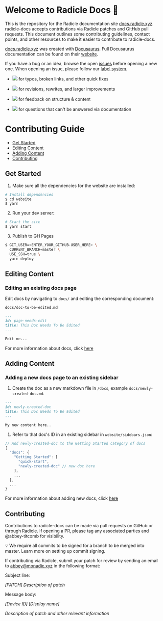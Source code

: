 # Welcome to Radicle Docs 👋

This is the repository for the Radicle documentation site [docs.radicle.xyz](https://docs.radicle.xyz/docs/what-is-radicle.html). radicle-docs accepts contributions via Radicle patches and GitHub pull requests. This document outlines some contributing guidelines, contact points, and other resources to make it easier to contribute to radicle-docs.

[docs.radicle.xyz](https://docs.radicle.xyz/docs/what-is-radicle.html) was created with [Docusaurus](https://docusaurus.io/). Full Docusaurus documentation can be found on their [website](https://docusaurus.io/).

If you have a bug or an idea, browse the open [issues](https://github.com/radicle-dev/radicle-docs/issues) before opening a new one. When opening an issue, please follow our [label system](https://github.com/radicle-dev/radicle-docs/labels).

* ![](https://img.shields.io/badge/-fixup-critical) for typos, broken links, and other quick fixes

* ![](https://img.shields.io/badge/-improvement-blueviolet) for revisions, rewrites, and larger improvements

* ![](https://img.shields.io/badge/-feedback-orange) for feedback on structure & content

* ![](https://img.shields.io/badge/-question-success) for questions that can't be answered via documentation

# Contributing Guide
  
- [Get Started](#get-started)
- [Editing Content](#editing-content)
- [Adding Content](#adding-content)
- [Contributing](#contributing)

## Get Started

1. Make sure all the dependencies for the website are installed:

```sh
# Install dependencies
$ cd website
$ yarn
```

2. Run your dev server:

```sh
# Start the site
$ yarn start
```

3. Publish to GH Pages

```sh
$ GIT_USER=<ENTER_YOUR_GITHUB-USER_HERE> \
  CURRENT_BRANCH=master \
  USE_SSH=true \
  yarn deploy
```

## Editing Content

### Editing an existing docs page

Edit docs by navigating to `docs/` and editing the corresponding document:

`docs/doc-to-be-edited.md`

```markdown
---
id: page-needs-edit
title: This Doc Needs To Be Edited
---

Edit me...
```

For more information about docs, click [here](https://docusaurus.io/docs/en/navigation)

## Adding Content

### Adding a new docs page to an existing sidebar

1. Create the doc as a new markdown file in `/docs`, example `docs/newly-created-doc.md`:

```md
---
id: newly-created-doc
title: This Doc Needs To Be Edited
---

My new content here..
```

1. Refer to that doc's ID in an existing sidebar in `website/sidebars.json`:

```javascript
// Add newly-created-doc to the Getting Started category of docs
{
  "docs": {
    "Getting Started": [
      "quick-start",
      "newly-created-doc" // new doc here
    ],
    ...
  },
  ...
}
```

For more information about adding new docs, click [here](https://docusaurus.io/docs/en/navigation)

## Contributing

Contributions to radicle-docs can be made via pull requests on GitHub or through Radicle. If opening a PR, please tag any associated parties and @abbey-titcomb for visibility. 

💡 We require all commits to be signed for a branch to be merged into master. Learn more on setting up commit signing.

If contributing via Radicle, submit your patch for review by sending an email to abbey@monadic.xyz in the following format:

Subject line:

  *[PATCH] Description of patch*

Message body: 

  *[Device ID]*
  *[Display name]*

  *Description of patch and other relevant information*

